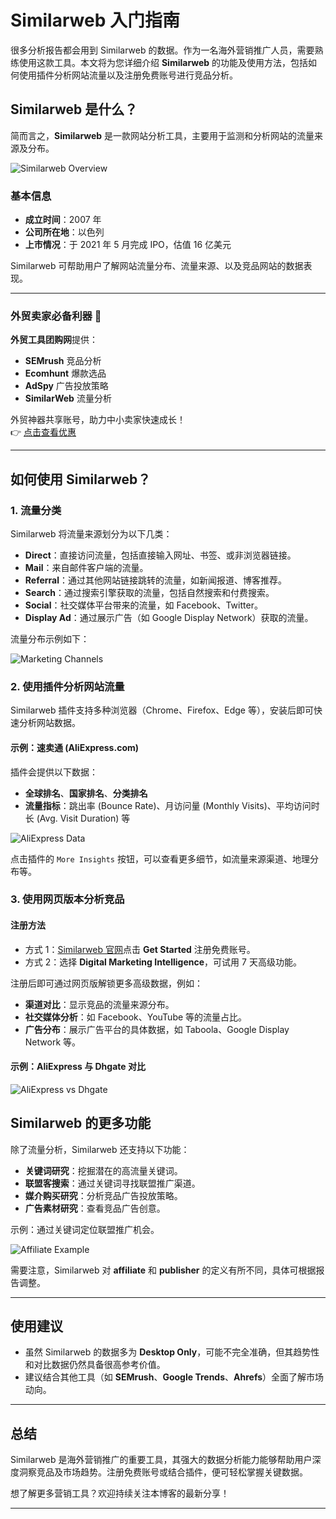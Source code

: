 # Similarweb 入门指南

很多分析报告都会用到 Similarweb 的数据。作为一名海外营销推广人员，需要熟练使用这款工具。本文将为您详细介绍 **Similarweb** 的功能及使用方法，包括如何使用插件分析网站流量以及注册免费账号进行竞品分析。

## Similarweb 是什么？

简而言之，**Similarweb** 是一款网站分析工具，主要用于监测和分析网站的流量来源及分布。

![Similarweb Overview](http://bigbobchang.com/zh/wp-content/uploads/2022/01/similarweb-wiki.png)

### 基本信息

- **成立时间**：2007 年
- **公司所在地**：以色列
- **上市情况**：于 2021 年 5 月完成 IPO，估值 16 亿美元

Similarweb 可帮助用户了解网站流量分布、流量来源、以及竞品网站的数据表现。

---

### 外贸卖家必备利器 🎯

**外贸工具团购网**提供：  
- **SEMrush** 竞品分析  
- **Ecomhunt** 爆款选品  
- **AdSpy** 广告投放策略  
- **SimilarWeb** 流量分析  

外贸神器共享账号，助力中小卖家快速成长！  
👉 [点击查看优惠](https://bit.ly/waimao518)

---

## 如何使用 Similarweb？

### 1. 流量分类

Similarweb 将流量来源划分为以下几类：

- **Direct**：直接访问流量，包括直接输入网址、书签、或非浏览器链接。
- **Mail**：来自邮件客户端的流量。
- **Referral**：通过其他网站链接跳转的流量，如新闻报道、博客推荐。
- **Search**：通过搜索引擎获取的流量，包括自然搜索和付费搜索。
- **Social**：社交媒体平台带来的流量，如 Facebook、Twitter。
- **Display Ad**：通过展示广告（如 Google Display Network）获取的流量。

流量分布示例如下：

![Marketing Channels](http://bigbobchang.com/zh/wp-content/uploads/2022/01/marketing-channel.png)

### 2. 使用插件分析网站流量

Similarweb 插件支持多种浏览器（Chrome、Firefox、Edge 等），安装后即可快速分析网站数据。

#### 示例：速卖通 (AliExpress.com)

插件会提供以下数据：

- **全球排名**、**国家排名**、**分类排名**
- **流量指标**：跳出率 (Bounce Rate)、月访问量 (Monthly Visits)、平均访问时长 (Avg. Visit Duration) 等

![AliExpress Data](http://bigbobchang.com/zh/wp-content/uploads/2022/01/Aliexpress-1.png)

点击插件的 `More Insights` 按钮，可以查看更多细节，如流量来源渠道、地理分布等。

### 3. 使用网页版本分析竞品

#### 注册方法

- 方式 1：[Similarweb 官网](https://www.similarweb.com/)点击 **Get Started** 注册免费账号。
- 方式 2：选择 **Digital Marketing Intelligence**，可试用 7 天高级功能。

注册后即可通过网页版解锁更多高级数据，例如：

- **渠道对比**：显示竞品的流量来源分布。
- **社交媒体分析**：如 Facebook、YouTube 等的流量占比。
- **广告分布**：展示广告平台的具体数据，如 Taboola、Google Display Network 等。

#### 示例：AliExpress 与 Dhgate 对比

![AliExpress vs Dhgate](http://bigbobchang.com/zh/wp-content/uploads/2022/01/aliexpress-vs-dhgate.png)

## Similarweb 的更多功能

除了流量分析，Similarweb 还支持以下功能：

- **关键词研究**：挖掘潜在的高流量关键词。
- **联盟客搜索**：通过关键词寻找联盟推广渠道。
- **媒介购买研究**：分析竞品广告投放策略。
- **广告素材研究**：查看竞品广告创意。

示例：通过关键词定位联盟推广机会。

![Affiliate Example](http://bigbobchang.com/zh/wp-content/uploads/2022/01/similarweb-try-affiliate.png)

需要注意，Similarweb 对 **affiliate** 和 **publisher** 的定义有所不同，具体可根据报告调整。

---

## 使用建议

- 虽然 Similarweb 的数据多为 **Desktop Only**，可能不完全准确，但其趋势性和对比数据仍然具备很高参考价值。
- 建议结合其他工具（如 **SEMrush**、**Google Trends**、**Ahrefs**）全面了解市场动向。

---

## 总结

Similarweb 是海外营销推广的重要工具，其强大的数据分析能力能够帮助用户深度洞察竞品及市场趋势。注册免费账号或结合插件，便可轻松掌握关键数据。

想了解更多营销工具？欢迎持续关注本博客的最新分享！

---

